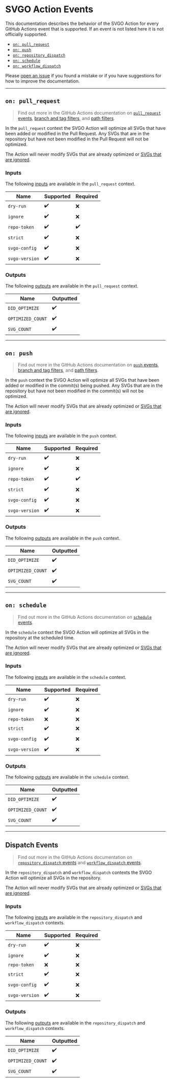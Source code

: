# SVGO Action Events

This documentation describes the behavior of the SVGO Action for every GitHub
Actions event that is supported. If an event is not listed here it is not
officially supported.

- [`on: pull_request`](#on-pull_request)
- [`on: push`](#on-push)
- [`on: repository_dispatch`](#dispatch-events)
- [`on: schedule`](#on-schedule)
- [`on: workflow_dispatch`](#dispatch-events)

Please [open an issue] if you found a mistake or if you have suggestions for how
to improve the documentation.

---

## `on: pull_request`

> Find out more in the GitHub Actions documentation on [`pull_request` events],
> [branch and tag filters], and [path filters].

In the `pull_request` context the SVGO Action will optimize all SVGs that have
been added or modified in the Pull Request. Any SVGs that are in the repository
but have not been modified in the Pull Request will not be optimized.

The Action will never modify SVGs that are already optimized or [SVGs that are
ignored].

### Inputs

The following [inputs] are available in the `pull_request` context.

| Name           | Supported          | Required           |
| -------------- | ------------------ | ------------------ |
| `dry-run`      | :heavy_check_mark: | :x:                |
| `ignore`       | :heavy_check_mark: | :x:                |
| `repo-token`   | :heavy_check_mark: | :heavy_check_mark: |
| `strict`       | :heavy_check_mark: | :x:                |
| `svgo-config`  | :heavy_check_mark: | :x:                |
| `svgo-version` | :heavy_check_mark: | :x:                |

### Outputs

The following [outputs] are available in the `pull_request` context.

| Name              | Outputted          |
| ----------------- | ------------------ |
| `DID_OPTIMIZE`    | :heavy_check_mark: |
| `OPTIMIZED_COUNT` | :heavy_check_mark: |
| `SVG_COUNT`       | :heavy_check_mark: |

---

## `on: push`

> Find out more in the GitHub Actions documentation on [`push` events], [branch
> and tag filters], and [path filters].

In the `push` context the SVGO Action will optimize all SVGs that have been
added or modified in the commit(s) being pushed. Any SVGs that are in the
repository but have not been modified in the commit(s) will not be optimized.

The Action will never modify SVGs that are already optimized or [SVGs that are
ignored].

### Inputs

The following [inputs] are available in the `push` context.

| Name           | Supported          | Required           |
| -------------- | ------------------ | ------------------ |
| `dry-run`      | :heavy_check_mark: | :x:                |
| `ignore`       | :heavy_check_mark: | :x:                |
| `repo-token`   | :heavy_check_mark: | :heavy_check_mark: |
| `strict`       | :heavy_check_mark: | :x:                |
| `svgo-config`  | :heavy_check_mark: | :x:                |
| `svgo-version` | :heavy_check_mark: | :x:                |

### Outputs

The following [outputs] are available in the `push` context.

| Name              | Outputted          |
| ----------------- | ------------------ |
| `DID_OPTIMIZE`    | :heavy_check_mark: |
| `OPTIMIZED_COUNT` | :heavy_check_mark: |
| `SVG_COUNT`       | :heavy_check_mark: |

---

## `on: schedule`

> Find out more in the GitHub Actions documentation on [`schedule` events].

In the `schedule` context the SVGO Action will optimize all SVGs in the
repository at the scheduled time.

The Action will never modify SVGs that are already optimized or [SVGs that are
ignored].

### Inputs

The following [inputs] are available in the `schedule` context.

| Name           | Supported          | Required           |
| -------------- | ------------------ | ------------------ |
| `dry-run`      | :heavy_check_mark: | :x:                |
| `ignore`       | :heavy_check_mark: | :x:                |
| `repo-token`   | :x:                | :x:                |
| `strict`       | :heavy_check_mark: | :x:                |
| `svgo-config`  | :heavy_check_mark: | :x:                |
| `svgo-version` | :heavy_check_mark: | :x:                |

### Outputs

The following [outputs] are available in the `schedule` context.

| Name              | Outputted          |
| ----------------- | ------------------ |
| `DID_OPTIMIZE`    | :heavy_check_mark: |
| `OPTIMIZED_COUNT` | :heavy_check_mark: |
| `SVG_COUNT`       | :heavy_check_mark: |

---

## Dispatch Events

> Find out more in the GitHub Actions documentation on [`repository_dispatch`
> events] and [`workflow_dispatch` events].

In the `repository_dispatch` and `workflow_dispatch` contexts the SVGO Action
will optimize all SVGs in the repository.

The Action will never modify SVGs that are already optimized or [SVGs that are
ignored].

### Inputs

The following [inputs] are available in the `repository_dispatch` and
`workflow_dispatch` contexts.

| Name           | Supported          | Required           |
| -------------- | ------------------ | ------------------ |
| `dry-run`      | :heavy_check_mark: | :x:                |
| `ignore`       | :heavy_check_mark: | :x:                |
| `repo-token`   | :x:                | :x:                |
| `strict`       | :heavy_check_mark: | :x:                |
| `svgo-config`  | :heavy_check_mark: | :x:                |
| `svgo-version` | :heavy_check_mark: | :x:                |

### Outputs

The following [outputs] are available in the `repository_dispatch` and
`workflow_dispatch` contexts.

| Name              | Outputted          |
| ----------------- | ------------------ |
| `DID_OPTIMIZE`    | :heavy_check_mark: |
| `OPTIMIZED_COUNT` | :heavy_check_mark: |
| `SVG_COUNT`       | :heavy_check_mark: |

[`pull_request` events]: https://docs.github.com/en/actions/reference/events-that-trigger-workflows#pull_request
[`push` events]: https://docs.github.com/en/actions/reference/events-that-trigger-workflows#push
[`repository_dispatch` events]: https://docs.github.com/en/actions/reference/events-that-trigger-workflows#repository_dispatch
[`schedule` events]: https://docs.github.com/en/actions/reference/events-that-trigger-workflows#schedule
[`workflow_dispatch` events]: https://docs.github.com/en/actions/reference/events-that-trigger-workflows#workflow_dispatch
[branch and tag filters]: https://docs.github.com/en/actions/reference/workflow-syntax-for-github-actions#onpushpull_requestbranchestags
[open an issue]: https://github.com/ericcornelissen/svgo-action/issues/new?labels=docs&template=documentation.md
[inputs]: ./inputs.md
[outputs]: ./outputs.md
[path filters]: https://docs.github.com/en/actions/reference/workflow-syntax-for-github-actions#onpushpull_requestpaths
[svgs that are ignored]: ./inputs.md#ignore
